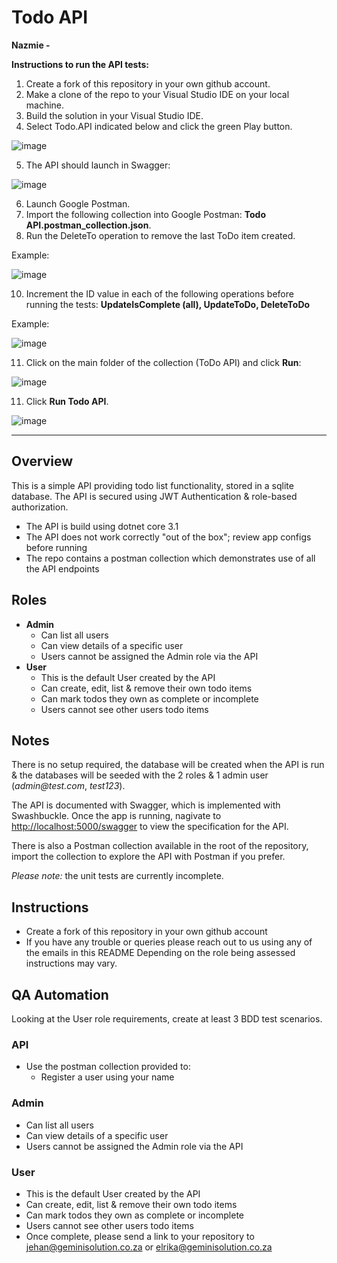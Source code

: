 # Todo API

**Nazmie -**

**Instructions to run the API tests:**
1. Create a fork of this repository in your own github account.
2. Make a clone of the repo to your Visual Studio IDE on your local machine.
3. Build the solution in your Visual Studio IDE.
4. Select Todo.API indicated below and click the green Play button.  

 ![image](https://user-images.githubusercontent.com/39741659/112698036-7b99a100-8e91-11eb-9808-5e8a58a7103f.png)
 
 5. The API should launch in Swagger:
 
 ![image](https://user-images.githubusercontent.com/39741659/112698123-b0a5f380-8e91-11eb-98d0-c7bdc297f408.png)
 
 6. Launch Google Postman.
 7. Import the following collection into Google Postman:  **Todo API.postman_collection.json**.
 8. Run the DeleteTo operation to remove the last ToDo item created.

Example:

![image](https://user-images.githubusercontent.com/39741659/112699216-0380aa80-8e94-11eb-8de7-f7c28df54e50.png)


 10. Increment the ID value in each of the following operations before running the tests:  **UpdateIsComplete (all), UpdateToDo, DeleteToDo**

Example:

![image](https://user-images.githubusercontent.com/39741659/112699155-e055fb00-8e93-11eb-93ab-3f0f19ad2257.png)

 11. Click on the main folder of the collection (ToDo API) and click **Run**:
 
 ![image](https://user-images.githubusercontent.com/39741659/112698628-bb14bd00-8e92-11eb-9bff-1a741f0c9177.png)
 
 11. Click **Run Todo API**.

![image](https://user-images.githubusercontent.com/39741659/112699016-9cfb8c80-8e93-11eb-9e73-e460db839b7c.png)

 
 ---
 

## Overview
This is a simple API providing todo list functionality, stored in a sqlite database. The API is secured using JWT Authentication & role-based authorization. 

* The API is build using dotnet core 3.1
* The API does not work correctly "out of the box"; review app configs before running
* The repo contains a postman collection which demonstrates use of all the API endpoints

## Roles

* **Admin**
  * Can list all users
  * Can view details of a specific user
  * Users cannot be assigned the Admin role via the API
* **User**
  * This is the default User created by the API
  * Can create, edit, list & remove their own todo items
  * Can mark todos they own as complete or incomplete
  * Users cannot see other users todo items

## Notes
There is no setup required, the database will be created when the API is run & the databases will be seeded with the 2 roles & 1 admin user (_admin@test.com_, _test123_).

The API is documented with Swagger, which is implemented with Swashbuckle. Once the app is running, nagivate to [http://localhost:5000/swagger](http://localhost:5000/swagger/index.html) to view the specification for the API.

There is also a Postman collection available in the root of the repository, import the collection to explore the API with Postman if you prefer.

_Please note:_ the unit tests are currently incomplete.

## Instructions
* Create a fork of this repository in your own github account
* If you have any trouble or queries please reach out to us using any of the emails in this README
Depending on the role being assessed instructions may vary.

## QA Automation
Looking at the User role requirements, create at least 3 BDD test scenarios.
### API
* Use the postman collection provided to:
  * Register a user using your name
### Admin
* Can list all users
* Can view details of a specific user
* Users cannot be assigned the Admin role via the API
### User
* This is the default User created by the API
* Can create, edit, list & remove their own todo items
* Can mark todos they own as complete or incomplete
* Users cannot see other users todo items
* Once complete, please send a link to your repository to jehan@geminisolution.co.za or elrika@geminisolution.co.za

